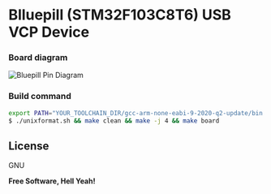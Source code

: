 # Blluepill (STM32F103C8T6) USB VCP Device

### Board diagram
![Bluepill Pin Diagram](Images/Bluepill-Pin-Details.png)


### Build command
```sh
export PATH="YOUR_TOOLCHAIN_DIR/gcc-arm-none-eabi-9-2020-q2-update/bin:$PATH"
$ ./unixformat.sh && make clean && make -j 4 && make board
```

License
----

GNU


**Free Software, Hell Yeah!**
